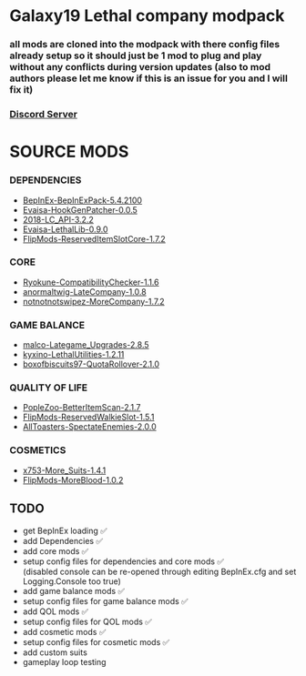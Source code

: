 # Galaxy19 Lethal company modpack
### all mods are cloned into the modpack with there config files already setup so it should just be 1 mod to plug and play without any conflicts during version updates (also to mod authors please let me know if this is an issue for you and I will fix it) 
### [Discord Server](https://discord.gg/dXycaWR88z)

# SOURCE MODS

### DEPENDENCIES
- [BepInEx-BepInExPack-5.4.2100](thunderstore.io/c/lethal-company/p/BepInEx/BepInExPack)
- [Evaisa-HookGenPatcher-0.0.5](thunderstore.io/c/lethal-company/p/Evaisa/HookGenPatcher)
- [2018-LC_API-3.2.2](thunderstore.io/c/lethal-company/p/2018/LC_API)
- [Evaisa-LethalLib-0.9.0](thunderstore.io/c/lethal-company/p/Evaisa/LethalLib)
- [FlipMods-ReservedItemSlotCore-1.7.2](thunderstore.io/c/lethal-company/p/FlipMods/ReservedItemSlotCore)

### CORE
- [Ryokune-CompatibilityChecker-1.1.6](thunderstore.io/c/lethal-company/p/Ryokune/CompatibilityChecker)
- [anormaltwig-LateCompany-1.0.8](thunderstore.io/c/lethal-company/p/anormaltwig/LateCompany)
- [notnotnotswipez-MoreCompany-1.7.2](thunderstore.io/c/lethal-company/p/notnotnotswipez/MoreCompany)

### GAME BALANCE
- [malco-Lategame_Upgrades-2.8.5](thunderstore.io/c/lethal-company/p/malco/Lategame_Upgrades)
- [kyxino-LethalUtilities-1.2.11](thunderstore.io/c/lethal-company/p/kyxino/LethalUtilities)
- [boxofbiscuits97-QuotaRollover-2.1.0](thunderstore.io/c/lethal-company/p/boxofbiscuits97/QuotaRollover)

### QUALITY OF LIFE
- [PopleZoo-BetterItemScan-2.1.7](thunderstore.io/c/lethal-company/p/PopleZoo/BetterItemScan)
- [FlipMods-ReservedWalkieSlot-1.5.1](thunderstore.io/c/lethal-company/p/FlipMods/ReservedWalkieSlot)
- [AllToasters-SpectateEnemies-2.0.0](thunderstore.io/c/lethal-company/p/AllToasters/SpectateEnemies)

### COSMETICS
- [x753-More_Suits-1.4.1](thunderstore.io/c/lethal-company/p/x753/More_Suits)
- [FlipMods-MoreBlood-1.0.2](thunderstore.io/c/lethal-company/p/FlipMods/MoreBlood)

## TODO

- get BepInEx loading ✅
- add Dependencies ✅
- add core mods ✅
- setup config files for dependencies and core mods ✅ <br>
(disabled console can be re-opened through editing BepInEx.cfg and set Logging.Console too true)
- add game balance mods ✅
- setup config files for game balance mods ✅
- add QOL mods ✅
- setup config files for QOL mods  ✅
- add cosmetic mods  ✅
- setup config files for cosmetic mods  ✅
- add custom suits
- gameplay loop testing 